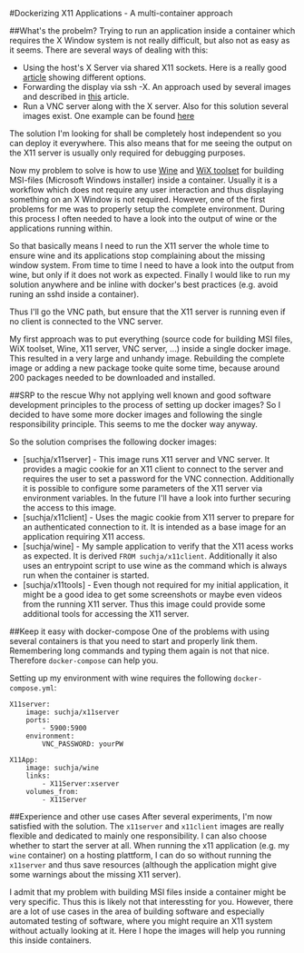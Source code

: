 #Dockerizing X11 Applications - A multi-container approach

##What's the probelm?
Trying to run an application inside a container which requires the X Window system is not really difficult, but also not as easy as it seems. There are several ways of dealing with this:

- Using the host's X Server via shared X11 sockets. Here is a really good [article](https://blog.jessfraz.com/posts/docker-containers-on-the-desktop.html) showing different options.
- Forwarding the display via ssh -X. An approach used by several images and described in [this](http://blog.docker.com/2013/07/docker-desktop-your-desktop-over-ssh-running-inside-of-a-docker-container/) article.
- Run a VNC server along with the X server. Also for this solution several images exist. One example can be found [here](https://docs.docker.com/reference/builder/#dockerfile-examples)

The solution I'm looking for shall be completely host independent so you can deploy it everywhere. This also means that for me seeing the output on the X11 server is usually only required for debugging purposes. 

Now my problem to solve is how to use [Wine](https://www.winehq.org) and [WiX toolset](http://wixtoolset.org) for building MSI-files (Microsoft Windows installer) inside a container. Usually it is a workflow which does not require any user interaction and thus displaying something on an X Window is not required. However, one of the first problems for me was to properly setup the complete environment. During this process I often needed to have a look into the output of wine or the applications running within.

So that basically means I need to run the X11 server the whole time to ensure wine and its applications stop complaining about the missing window system. From time to time I need to have a look into the output from wine, but only if it does not work as expected. Finally I would like to run my solution anywhere and be inline with docker's best practices (e.g. avoid runing an sshd inside a container).

Thus I'll go the VNC path, but ensure that the X11 server is running even if no client is connected to the VNC server.

My first approach was to put everything (source code for building MSI files, WiX toolset, Wine, X11 server, VNC server, ...) inside a single docker image. This resulted in a very large and unhandy image. Rebuilding the complete image or adding a new package tooke quite some time, because around 200 packages needed to be downloaded and installed.

##SRP to the rescue
Why not applying well known and good software development principles to the process of setting up docker images? So I decided to have some more docker images and following the single responsibility principle. This seems to me the docker way anyway.

So the solution comprises the following docker images:

- [suchja/x11server] - This image runs X11 server and VNC server. It provides a magic cookie for an X11 client to connect to the server and requires the user to set a password for the VNC connection. Additionally it is possible to configure some parameters of the X11 server via environment variables. In the future I'll have a look into further securing the access to this image.
- [suchja/x11client] - Uses the magic cookie from X11 server to prepare for an authenticated connection to it. It is intended as a base image for an application requiring X11 access. 
- [suchja/wine] - My sample application to verify that the X11 acess works as expected. It is derived `FROM suchja/x11client`. Additionally it also uses an entrypoint script to use wine as the command which is always run when the container is started.
- [suchja/x11tools] - Even though not required for my initial application, it might be a good idea to get some screenshots or maybe even videos from the running X11 server. Thus this image could provide some additional tools for accessing the X11 server.

##Keep it easy with docker-compose
One of the problems with using several containers is that you need to start and properly link them. Remembering long commands and typing them again is not that nice. Therefore `docker-compose` can help you.

Setting up my environment with wine requires the following `docker-compose.yml`:

```
X11server:
	image: suchja/x11server
	ports:
		- 5900:5900
	environment:
		VNC_PASSWORD: yourPW

X11App:
	image: suchja/wine
	links:
		- X11Server:xserver
	volumes_from:
		- X11Server
```


##Experience and other use cases
After several experiments, I'm now satisfied with the solution. The `x11server` and `x11client` images are really flexible and dedicated to mainly one responsibility. I can also choose whether to start the server at all. When running the x11 application (e.g. my `wine` container) on a hosting plattform, I can do so without running the `x11server` and thus save resources (although the application might give some warnings about the missing X11 server).

I admit that my problem with building MSI files inside a container might be very specific. Thus this is likely not that interessting for you. However, there are a lot of use cases in the area of building software and especially automated testing of software, where you might require an X11 system without actually looking at it. Here I hope the images will help you running this inside containers.